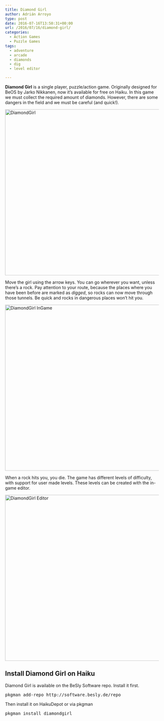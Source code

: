 ```yaml
---
title: Diamond Girl
author: Adrián Arroyo
type: post
date: 2016-07-16T13:50:31+00:00
url: /2016/07/16/diamond-girl/
categories:
  - Action Games
  - Puzzle Games
tags:
  - adventure
  - arcade
  - diamonds
  - dig
  - level editor

---
```

**Diamond Girl** is a single player, puzzle/action game. Originally designed for BeOS by Jarko Nikkanen, now it&#8217;s available for free on Haiku. In this game we must collect the required amount of diamonds. However, there are some dangers in the field and we must be careful (and quick!).

<img class="alignnone size-full wp-image-137" src="https://gamingonhaiku.cf/wp-content/uploads/2016/07/DiamondGirl.png" alt="DiamondGirl" width="730" height="543" srcset="https://gamingonhaiku.cf/wp-content/uploads/2016/07/DiamondGirl.png 730w, https://gamingonhaiku.cf/wp-content/uploads/2016/07/DiamondGirl-300x223.png 300w" sizes="(max-width: 709px) 85vw, (max-width: 909px) 67vw, (max-width: 984px) 61vw, (max-width: 1362px) 45vw, 600px" />

Move the girl using the arrow keys. You can go wherever you want, unless there&#8217;s a rock. Pay attention to your route, because the places where you have been before are marked as _digged_, so rocks can now move through those tunnels. Be quick and rocks in dangerous places won&#8217;t hit you.

<img class="alignnone size-full wp-image-140" src="https://gamingonhaiku.cf/wp-content/uploads/2016/07/DiamondGirl-InGame.png" alt="DiamondGirl InGame" width="730" height="543" srcset="https://gamingonhaiku.cf/wp-content/uploads/2016/07/DiamondGirl-InGame.png 730w, https://gamingonhaiku.cf/wp-content/uploads/2016/07/DiamondGirl-InGame-300x223.png 300w" sizes="(max-width: 709px) 85vw, (max-width: 909px) 67vw, (max-width: 984px) 61vw, (max-width: 1362px) 45vw, 600px" />

When a rock hits you, you die. The game has different levels of difficulty, with support for user made levels. These levels can be created with the in-game editor.

<img class="alignnone size-full wp-image-138" src="https://gamingonhaiku.cf/wp-content/uploads/2016/07/DiamondGirl-Editor.png" alt="DiamondGirl Editor" width="730" height="543" srcset="https://gamingonhaiku.cf/wp-content/uploads/2016/07/DiamondGirl-Editor.png 730w, https://gamingonhaiku.cf/wp-content/uploads/2016/07/DiamondGirl-Editor-300x223.png 300w" sizes="(max-width: 709px) 85vw, (max-width: 909px) 67vw, (max-width: 984px) 61vw, (max-width: 1362px) 45vw, 600px" />

## Install Diamond Girl on Haiku

Diamond Girl is available on the BeSly Software repo. Install it first.

<pre>pkgman add-repo http://software.besly.de/repo</pre>

Then install it on HaikuDepot or via pkgman

<pre>pkgman install diamondgirl</pre>